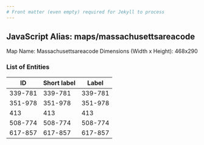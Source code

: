 ```yaml
---
# Front matter (even empty) required for Jekyll to process
---
```


## JavaScript Alias: maps/massachusettsareacode

Map Name: Massachusettsareacode
Dimensions (Width x Height): 468x290





### List of Entities

ID | Short label | Label
---|---|---|
339-781|339-781|339-781
351-978|351-978|351-978
413|413|413
508-774|508-774|508-774
617-857|617-857|617-857


